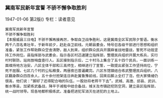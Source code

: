 ### 冀南军民新年宣誓  不骄不懈争取胜利

1947-01-06
第2版()
专栏：读者意见

    冀南军民新年宣誓
    不骄不懈争取胜利
    【本报威县三日电】不骄不懈再接再厉，争取自卫战争胜利，这是冀南全区军民除夕誓语。衡水两千八百名青壮年，于新年前夕，赶赴自卫前线。元朝县委会，特号召各级干部进行思想和组织准备，紧张工作帮助群众空舍清野，敌人到来，组织群众民兵开展麻雀战地雷战，誓死不动摇坚持工作岗位。县指挥部与武委会，指示各区村迅速建立指挥部，整理民兵组织开展大练兵，实行村村联防，站岗放哨盘查行人。五区接到指示后，二十村马上集合了五十四个民兵，一面训练一面维持地方治安。八区全体干部和三高师生，相继进行了宣誓，一致提出紧张工作坚持岗位，宁死不屈服。七区几个村的公私粮食，两昼夜已普遍藏完。六区东馆镇结合练武整理民兵组织。八区翻身群众四百余人，五十余付担架连日奔赴冀鲁豫前线，回来后脚上全打了泡，但大家情绪仍很高，他们说：“脚好了还得配合咱的队伍，一股劲将老蒋干下去”。武城、高唐、邱县、武训、衡水等县，加紧练武备战，降平于减租中结合备战，城关及市镇赶挖防空洞，建立县区指挥部，统一战时领导。现各地都积极练武，准备把进犯军消灭在进犯的土地上。
